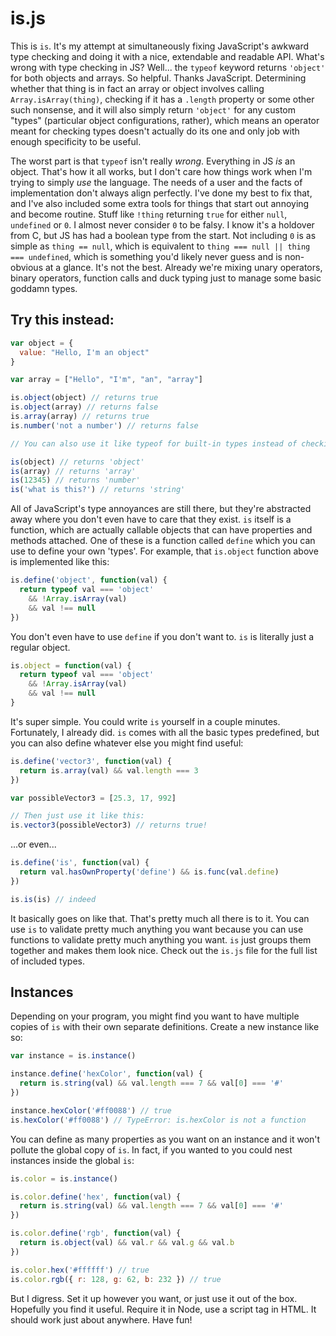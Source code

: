 # is.js

This is `is`. It's my attempt at simultaneously fixing JavaScript's awkward type checking and doing it with a nice, extendable and readable API. What's wrong with type checking in JS? Well... the `typeof` keyword returns `'object'` for both objects and arrays. So helpful. Thanks JavaScript. Determining whether that thing is in fact an array or object involves calling `Array.isArray(thing)`, checking if it has a `.length` property or some other such nonsense, and it will also simply return `'object'` for any custom "types" (particular object configurations, rather), which means an operator meant for checking types doesn't actually do its one and only job with enough specificity to be useful.

The worst part is that `typeof` isn't really *wrong*. Everything in JS *is* an object. That's how it all works, but I don't care how things work when I'm trying to simply *use* the language. The needs of a user and the facts of implementation don't always align perfectly. I've done my best to fix that, and I've also included some extra tools for things that start out annoying and become routine. Stuff like `!thing` returning `true` for either `null`, `undefined` or `0`. I almost never consider `0` to be falsy. I know it's a holdover from C, but JS has had a boolean type from the start. Not including `0` is as simple as `thing == null`, which is equivalent to `thing === null || thing === undefined`, which is something you'd likely never guess and is non-obvious at a glance. It's not the best. Already we're mixing unary operators, binary operators, function calls and duck typing just to manage some basic goddamn types.

## Try this instead:

```javascript
var object = {
  value: "Hello, I'm an object"
}

var array = ["Hello", "I'm", "an", "array"]

is.object(object) // returns true
is.object(array) // returns false
is.array(array) // returns true
is.number('not a number') // returns false

// You can also use it like typeof for built-in types instead of checking against a specific type

is(object) // returns 'object'
is(array) // returns 'array'
is(12345) // returns 'number'
is('what is this?') // returns 'string'
```

All of JavaScript's type annoyances are still there, but they're abstracted away where you don't even have to care that they exist. `is` itself is a function, which are actually callable objects that can have properties and methods attached. One of these is a function called `define` which you can use to define your own 'types'. For example, that `is.object` function above is implemented like this:

```javascript
is.define('object', function(val) {
  return typeof val === 'object'
    && !Array.isArray(val)
    && val !== null
})
```

You don't even have to use `define` if you don't want to. `is` is literally just a regular object.

```javascript
is.object = function(val) {
  return typeof val === 'object'
    && !Array.isArray(val)
    && val !== null
}
```

It's super simple. You could write `is` yourself in a couple minutes. Fortunately, I already did. `is` comes with all the basic types predefined, but you can also define whatever else you might find useful:

```javascript
is.define('vector3', function(val) {
  return is.array(val) && val.length === 3
})

var possibleVector3 = [25.3, 17, 992]

// Then just use it like this:
is.vector3(possibleVector3) // returns true!
```

...or even...

```javascript
is.define('is', function(val) {
  return val.hasOwnProperty('define') && is.func(val.define)
})

is.is(is) // indeed
```

It basically goes on like that. That's pretty much all there is to it. You can use `is` to validate pretty much anything you want because you can use functions to validate pretty much anything you want. `is` just groups them together and makes them look nice. Check out the `is.js` file for the full list of included types.

## Instances

Depending on your program, you might find you want to have multiple copies of `is` with their own separate definitions. Create a new instance like so:

```javascript
var instance = is.instance()

instance.define('hexColor', function(val) {
  return is.string(val) && val.length === 7 && val[0] === '#'
})

instance.hexColor('#ff0088') // true
is.hexColor('#ff0088') // TypeError: is.hexColor is not a function
```

You can define as many properties as you want on an instance and it won't pollute the global copy of `is`. In fact, if you wanted to you could nest instances inside the global `is`:

```javascript
is.color = is.instance()

is.color.define('hex', function(val) {
  return is.string(val) && val.length === 7 && val[0] === '#'
})

is.color.define('rgb', function(val) {
  return is.object(val) && val.r && val.g && val.b
})

is.color.hex('#ffffff') // true
is.color.rgb({ r: 128, g: 62, b: 232 }) // true
```

But I digress. Set it up however you want, or just use it out of the box. Hopefully you find it useful. Require it in Node, use a script tag in HTML. It should work just about anywhere. Have fun!